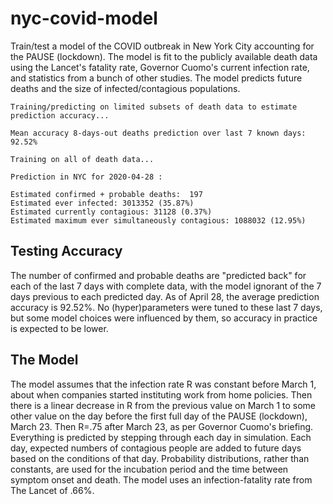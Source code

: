 # nyc-covid-model
  Train/test a model of the COVID outbreak in New York City accounting for the PAUSE (lockdown). The model is fit to the publicly available death data using the Lancet's fatality rate, Governor Cuomo's current infection rate, and statistics from a bunch of other studies. The model predicts future deaths and the size of infected/contagious populations.  

    Training/predicting on limited subsets of death data to estimate prediction accuracy...

    Mean accuracy 8-days-out deaths prediction over last 7 known days: 92.52% 

    Training on all of death data...

    Prediction in NYC for 2020-04-28 :

    Estimated confirmed + probable deaths:  197
    Estimated ever infected: 3013352 (35.87%)
    Estimated currently contagious: 31128 (0.37%)
    Estimated maximum ever simultaneously contagious: 1088032 (12.95%)

## Testing Accuracy

The number of confirmed and probable deaths are "predicted back" for each of the last 7 days with complete data, with the model ignorant of the 7 days previous to each predicted day. As of April 28, the average prediction accuracy is 92.52%. No (hyper)parameters were tuned to these last 7 days, but some model choices were influenced by them, so accuracy in practice is expected to be lower.

## The Model

The model assumes that the infection rate R was constant before March 1, about when companies started instituting work from home policies. Then there is a linear decrease in R from the previous value on March 1 to some other value on the day before the first full day of the PAUSE (lockdown), March 23. Then R=.75 after March 23, as per Governor Cuomo's briefing. Everything is predicted by stepping through each day in simulation. Each day, expected numbers of contagious people are added to future days based on the conditions of that day. Probability distributions, rather than constants, are used for the incubation period and the time between symptom onset and death. The model uses an infection-fatality rate from The Lancet of .66%.
